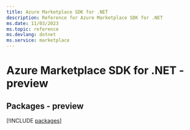 ```yaml
---
title: Azure Marketplace SDK for .NET
description: Reference for Azure Marketplace SDK for .NET
ms.date: 11/03/2023
ms.topic: reference
ms.devlang: dotnet
ms.service: marketplace
---
```

# Azure Marketplace SDK for .NET - preview
## Packages - preview
[!INCLUDE [packages](marketplace-index.md)]